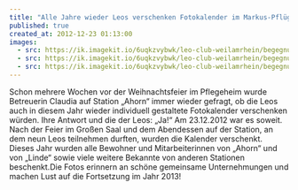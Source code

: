 ```yaml
---
title: "Alle Jahre wieder Leos verschenken Fotokalender im Markus-Pflüger-Heim"
published: true
created_at: 2012-12-23 01:13:00
images:
  - src: https://ik.imagekit.io/6uqkzvybwk/leo-club-weilamrhein/begegnungen/47-01.jpg
  - src: https://ik.imagekit.io/6uqkzvybwk/leo-club-weilamrhein/begegnungen/47-02.jpg
  - src: https://ik.imagekit.io/6uqkzvybwk/leo-club-weilamrhein/begegnungen/47-03.jpg
---
```


Schon mehrere Wochen vor der Weihnachtsfeier im Pflegeheim wurde Betreuerin Claudia auf Station „Ahorn“ immer wieder gefragt, ob die Leos auch in diesem Jahr wieder individuell gestaltete Fotokalender verschenken würden. Ihre Antwort und die der Leos: „Ja!“ Am 23.12.2012 war es soweit. Nach der Feier im Großen Saal und dem Abendessen auf der Station, an dem neun Leos teilnehmen durften, wurden die Kalender verschenkt. Dieses Jahr wurden alle Bewohner und Mitarbeiterinnen von „Ahorn“ und von „Linde“ sowie viele weitere Bekannte von anderen Stationen beschenkt.Die Fotos erinnern an schöne gemeinsame Unternehmungen und machen Lust auf die Fortsetzung im Jahr 2013!
